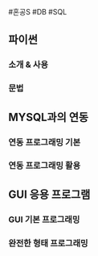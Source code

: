 #혼공S #DB #SQL 

## 파이썬
### 소개 & 사용
### 문법

## MYSQL과의 연동

### 연동 프로그래밍 기본
### 연동 프로그래밍 활용

## GUI 응용 프로그램
### GUI 기본 프로그래밍
### 완전한 형태 프로그래밍